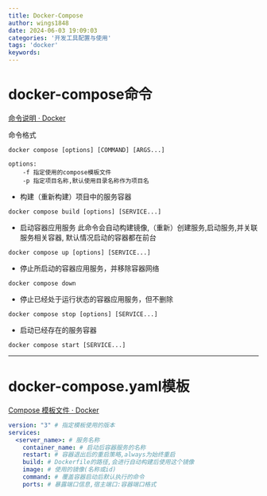 ```yaml
---
title: Docker-Compose
author: wings1848
date: 2024-06-03 19:09:03
categories: '开发工具配置与使用'
tags: 'docker'
keywords:
---
```

# docker-compose命令

[命令说明 · Docker](https://docker-practice.github.io/zh-cn/compose/commands.html#compose-%E5%91%BD%E4%BB%A4%E8%AF%B4%E6%98%8E)

命令格式
```shell
docker compose [options] [COMMAND] [ARGS...]

options:
	-f 指定使用的compose模板文件
	-p 指定项目名称,默认使用目录名称作为项目名
```

- 构建（重新构建）项目中的服务容器
```shell
docker compose build [options] [SERVICE...]
```

- 启动容器应用服务
此命令会自动构建镜像,（重新）创建服务,启动服务,并关联服务相关容器,
默认情况启动的容器都在前台
```shell
docker compose up [options] [SERVICE...]
```

- 停止所启动的容器应用服务，并移除容器网络
```shell
docker compose down
```

- 停止已经处于运行状态的容器应用服务，但不删除
```shell
docker compose stop [options] [SERVICE...]
```

- 启动已经存在的服务容器
```shell
docker compose start [SERVICE...]
```

---

# docker-compose.yaml模板

[Compose 模板文件 · Docker](https://docker-practice.github.io/zh-cn/compose/compose_file.html)

```yaml
version: "3" # 指定模板使用的版本
services:
  <server_name>: # 服务名称
    container_name: # 启动后容器服务的名称
    restart: # 容器退出后的重启策略,always为始终重启
    build: # Dockerfile的路径,会进行自动构建后使用这个镜像
    image: # 使用的镜像(名称或id)
    command: # 覆盖容器启动后默认执行的命令
    ports: # 暴露端口信息,宿主端口:容器端口格式
```